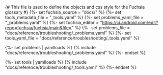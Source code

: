 {# This file is used to define the objects and css style for the Fuchsia glossary #}
{%- set fuchsia_source = "docs/" %}
{%- set tools_metadata_file = "_tools.yaml" %}
{%- set problems_yaml_file = "_problems.yaml" %}
{%- set fuchsia_editor = "https://ci.android.com/edit?repo=fuchsia/fuchsia/main&file=" %}
{%- set problems_file = "docs/reference/troubleshooting/_problems.yaml" %}
{%- set tools_yaml_file = "docs/reference/troubleshooting/_tools.yaml" %}

{%- set problems | yamlloads %}
{% include "docs/reference/troubleshooting/_problems.yaml" %}
{%- endset %}

{%- set tools | yamlloads %}
{% include "docs/reference/troubleshooting/_tools.yaml" %}
{%- endset %}

<style>
.edit-buttons {
  display:inline-block;
  width:100%;
  margin-bottom: -30px;
}

.pencil-edit {
  float: right;
}
.edit-glossary {
  float: right;
}

.list {
  list-style: none;
}

.comma-list {
  display: inline;
  list-style: none;
  padding: 0px;
}

.comma-list li {
  display: inline;
}

.comma-list li::after {
  content: ", ";
}

.comma-list li:last-child::after {
    content: "";
}

.checkbox-div {
  display:inline-block;
  padding-top: 3px;
  padding-right: 2px;
  padding-bottom: 3px;
  padding-left: 2px;
}

.checkbox-div input+label {
  font-size: 80%;
}

.form-checkbox button {
  font-size: 80%;
}

.col-key {
  width:1px;white-space:nowrap;
}
</style>
